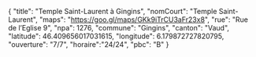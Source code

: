 {
    "title": "Temple Saint-Laurent à Gingins",
    "nomCourt": "Temple Saint-Laurent",
    "maps": "https://goo.gl/maps/GKk9iTrCU3aFr23x8",
    "rue": "Rue de l’Eglise 9",
    "npa": 1276,
    "commune": "Gingins",
    "canton": "Vaud",
    "latitude": 46.409656017031615,
    "longitude": 6.179872727820795,
    "ouverture": "7/7",
    "horaire":"24/24",
    "pbc": "B"
}